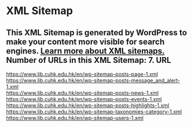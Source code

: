 # XML Sitemap  
This XML Sitemap is generated by WordPress to make your content more visible for search engines.
[Learn more about XML sitemaps.](https://www.sitemaps.org/)
Number of URLs in this XML Sitemap: 7.
URL  
---  
<https://www.lib.cuhk.edu.hk/en/wp-sitemap-posts-page-1.xml>  
<https://www.lib.cuhk.edu.hk/en/wp-sitemap-posts-message_and_alert-1.xml>  
<https://www.lib.cuhk.edu.hk/en/wp-sitemap-posts-news-1.xml>  
<https://www.lib.cuhk.edu.hk/en/wp-sitemap-posts-events-1.xml>  
<https://www.lib.cuhk.edu.hk/en/wp-sitemap-posts-highlights-1.xml>  
<https://www.lib.cuhk.edu.hk/en/wp-sitemap-taxonomies-category-1.xml>  
<https://www.lib.cuhk.edu.hk/en/wp-sitemap-users-1.xml>
